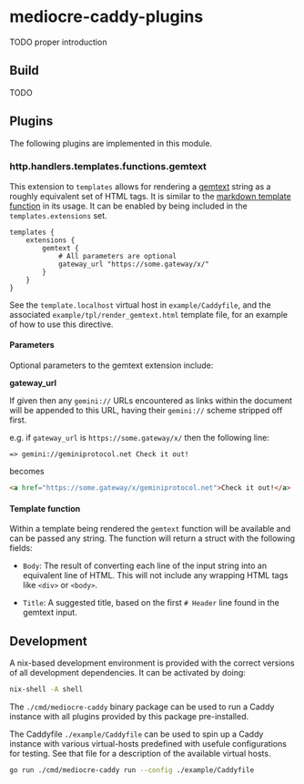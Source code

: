 # mediocre-caddy-plugins

TODO proper introduction

## Build

TODO

## Plugins

The following plugins are implemented in this module.

### http.handlers.templates.functions.gemtext

This extension to `templates` allows for rendering a [gemtext][gemtext] string
as a roughly equivalent set of HTML tags. It is similar to the [markdown template
function][mdfunc] in its usage. It can be enabled by being included in the
`templates.extensions` set.

```text
templates {
    extensions {
        gemtext {
            # All parameters are optional
            gateway_url "https://some.gateway/x/"
        }
    }
}
```

See the `template.localhost` virtual host in `example/Caddyfile`, and the
associated `example/tpl/render_gemtext.html` template file, for an example of
how to use this directive.

[gemtext]: https://geminiprotocol.net/docs/gemtext.gmi
[mdfunc]: https://caddyserver.com/docs/modules/http.handlers.templates#markdown

#### Parameters

Optional parameters to the gemtext extension include:

**gateway_url**

If given then any `gemini://` URLs encountered as links within
the document will be appended to this URL, having their `gemini://` scheme
stripped off first.

e.g. if `gateway_url` is `https://some.gateway/x/` then the following line:

```text
=> gemini://geminiprotocol.net Check it out!
```

becomes

```html
<a href="https://some.gateway/x/geminiprotocol.net">Check it out!</a>
```

#### Template function

Within a template being rendered the `gemtext` function will be available and
can be passed any string. The function will return a struct with the following
fields:

* `Body`: The result of converting each line of the input string into an
  equivalent line of HTML. This will not include any wrapping HTML tags like
  `<div>` or `<body>`.

* `Title`: A suggested title, based on the first `# Header` line found in the
  gemtext input.

## Development

A nix-based development environment is provided with the correct versions of all
development dependencies. It can be activated by doing:

```bash
nix-shell -A shell
```

The `./cmd/mediocre-caddy` binary package can be used to run a Caddy instance
with all plugins provided by this package pre-installed.

The Caddyfile `./example/Caddyfile` can be used to spin up a Caddy instance with
various virtual-hosts predefined with usefule configurations for testing. See
that file for a description of the available virtual hosts.

```bash
go run ./cmd/mediocre-caddy run --config ./example/Caddyfile
```
